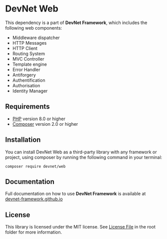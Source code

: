 # DevNet Web
This dependency is a part of **DevNet Framework**, which includes the following web components:

- Middleware dispatcher
- HTTP Messages
- HTTP Client
- Routing System
- MVC Controller
- Template engine
- Error Handler
- Antiforgery
- Authentification
- Authorisation
- Identity Manager

## Requirements
- [PHP](https://www.php.net/) version 8.0 or higher
- [Composer](https://getcomposer.org/) version 2.0 or higher

## Installation

You can install DevNet Web as a third-party library with any framework or project, using composer by running the following command in your terminal:
```
composer require devnet/web
```

## Documentation
Full documentation on how to use **DevNet Framework** is available at [devnet-framework.github.io](https://devnet-framework.github.io)

## License
This library is licensed under the MIT license. See [License File](https://github.com/DevNet-Framework/web/blob/master/LICENSE) in the root folder for more information.
